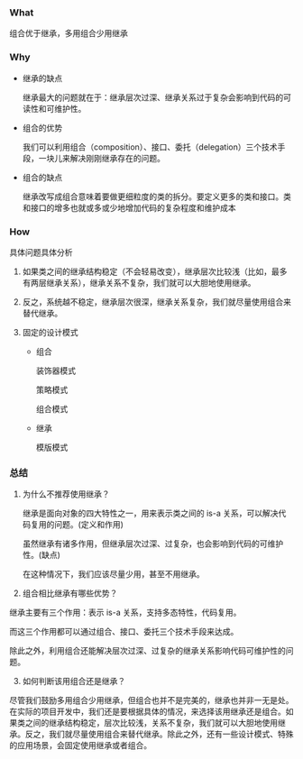 ### What

组合优于继承，多用组合少用继承

### Why

- 继承的缺点

  继承最大的问题就在于：继承层次过深、继承关系过于复杂会影响到代码的可读性和可维护性。

- 组合的优势

  我们可以利用组合（composition）、接口、委托（delegation）三个技术手段，一块儿来解决刚刚继承存在的问题。

- 组合的缺点

  继承改写成组合意味着要做更细粒度的类的拆分。要定义更多的类和接口。类和接口的增多也就或多或少地增加代码的复杂程度和维护成本

### How

 具体问题具体分析

1. 如果类之间的继承结构稳定（不会轻易改变），继承层次比较浅（比如，最多有两层继承关系），继承关系不复杂，我们就可以大胆地使用继承。

2. 反之，系统越不稳定，继承层次很深，继承关系复杂，我们就尽量使用组合来替代继承。

3. 固定的设计模式

   - 组合

     装饰器模式

     策略模式

     组合模式

   - 继承

     模版模式

### 总结

1. 为什么不推荐使用继承？

   继承是面向对象的四大特性之一，用来表示类之间的 is-a 关系，可以解决代码复用的问题。(定义和作用)

   虽然继承有诸多作用，但继承层次过深、过复杂，也会影响到代码的可维护性。(缺点)

   在这种情况下，我们应该尽量少用，甚至不用继承。

2.  组合相比继承有哪些优势？

   继承主要有三个作用：表示 is-a 关系，支持多态特性，代码复用。

   而这三个作用都可以通过组合、接口、委托三个技术手段来达成。

   除此之外，利用组合还能解决层次过深、过复杂的继承关系影响代码可维护性的问题。

3.  如何判断该用组合还是继承？

   尽管我们鼓励多用组合少用继承，但组合也并不是完美的，继承也并非一无是处。在实际的项目开发中，我们还是要根据具体的情况，来选择该用继承还是组合。如果类之间的继承结构稳定，层次比较浅，关系不复杂，我们就可以大胆地使用继承。反之，我们就尽量使用组合来替代继承。除此之外，还有一些设计模式、特殊的应用场景，会固定使用继承或者组合。

